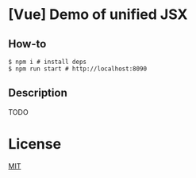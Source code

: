 # [Vue] Demo of unified JSX

## How-to

```shell
$ npm i # install deps
$ npm run start # http://localhost:8090
```

## Description

TODO

# License

[MIT](http://vjpr.mit-license.org)
